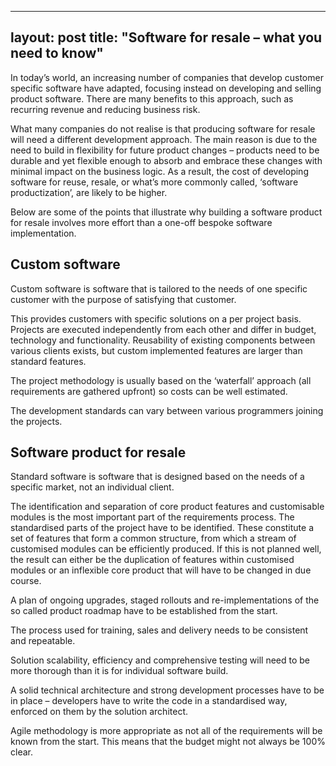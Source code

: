 ---
layout: post
title:  "Software for resale – what you need to know"
-----

In today’s world, an increasing number of companies that develop customer specific software have adapted, focusing instead on developing and selling product software. There are many benefits to this approach, such as recurring revenue and reducing business risk. 

What many companies do not realise is that producing software for resale will need a different development approach. The main reason is due to the need to build in flexibility for future product changes – products need to be durable and yet flexible enough to absorb and embrace these changes with minimal impact on the business logic. As a result, the cost of developing software for reuse, resale, or what’s more commonly called, ‘software productization’, are likely to be higher.

Below are some of the points that illustrate why building a software product for resale involves more effort than a one-off bespoke software implementation.

## Custom software
Custom software is software that is tailored to the needs of one specific customer with the purpose of satisfying that customer.

This provides customers with specific solutions on a per project basis. Projects are executed independently from each other and differ in budget, technology and functionality. Reusability of existing components between various clients exists, but custom implemented features are larger than standard features.

The project methodology is usually based on the ‘waterfall’ approach (all requirements are gathered upfront) so costs can be well estimated.

The development standards can vary between various programmers joining the projects.

## Software product for resale
Standard software is software that is designed based on the needs of a specific market, not an individual client.

The identification and separation of core product features and customisable modules is the most important part of the requirements process. The standardised parts of the project have to be identified. These constitute a set of features that form a common structure, from which a stream of customised modules can be efficiently produced. If this is not planned well, the result can either be the duplication of features within customised modules or an inflexible core product that will have to be changed in due course.

A plan of ongoing upgrades, staged rollouts and re-implementations of the so called product roadmap have to be established from the start.

The process used for training, sales and delivery needs to be consistent and repeatable.

Solution scalability, efficiency and comprehensive testing will need to be more thorough than it is for individual software build.

A solid technical architecture and strong development processes have to be in place – developers have to write the code in a standardised way, enforced on them by the solution architect.

Agile methodology is more appropriate as not all of the requirements will be known from the start. This means that the budget might not always be 100% clear.
